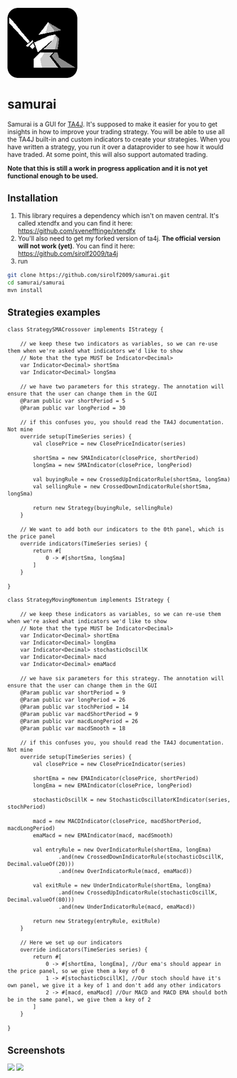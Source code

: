 ![](samurai/src/main/resources/icon2.png)
# samurai

Samurai is a GUI for [TA4J](https://github.com/mdeverdelhan/ta4j). It's supposed to make it easier for you to get insights in how to improve your trading strategy.
You will be able to use all the TA4J built-in and custom indicators to create your strategies. When you have written a strategy, you run it over a dataprovider to see how it would have traded.
At some point, this will also support automated trading.

<b>Note that this is still a work in progress application and it is not yet functional enough to be used.</b>

## Installation
1. This library requires a dependency which isn't on maven central. It's called xtendfx and you can find it here: https://github.com/svenefftinge/xtendfx
2. You'll also need to get my forked version of ta4j. <b>The official version will not work (yet)</b>. You can find it here: https://github.com/sirolf2009/ta4j
3. run 
```bash
git clone https://github.com/sirolf2009/samurai.git
cd samurai/samurai
mvn install
```

## Strategies examples
```xtend
class StrategySMACrossover implements IStrategy {
	
	// we keep these two indicators as variables, so we can re-use them when we're asked what indicators we'd like to show
	// Note that the type MUST be Indicator<Decimal>
	var Indicator<Decimal> shortSma
	var Indicator<Decimal> longSma
	
	// we have two parameters for this strategy. The annotation will ensure that the user can change them in the GUI
	@Param public var shortPeriod = 5
	@Param public var longPeriod = 30

	// if this confuses you, you should read the TA4J documentation. Not mine	
	override setup(TimeSeries series) {
		val closePrice = new ClosePriceIndicator(series)

        shortSma = new SMAIndicator(closePrice, shortPeriod)
        longSma = new SMAIndicator(closePrice, longPeriod)

        val buyingRule = new CrossedUpIndicatorRule(shortSma, longSma)
        val sellingRule = new CrossedDownIndicatorRule(shortSma, longSma)
        
        return new Strategy(buyingRule, sellingRule)
	}
	
	// We want to add both our indicators to the 0th panel, which is the price panel
	override indicators(TimeSeries series) {
        return #[
        	0 -> #[shortSma, longSma]
        ]
	}
	
}
```
```xtend
class StrategyMovingMomentum implements IStrategy {
	
	// we keep these indicators as variables, so we can re-use them when we're asked what indicators we'd like to show
	// Note that the type MUST be Indicator<Decimal>
	var Indicator<Decimal> shortEma
	var Indicator<Decimal> longEma
	var Indicator<Decimal> stochasticOscillK
	var Indicator<Decimal> macd
	var Indicator<Decimal> emaMacd
	
	// we have six parameters for this strategy. The annotation will ensure that the user can change them in the GUI
	@Param public var shortPeriod = 9
	@Param public var longPeriod = 26
	@Param public var stochPeriod = 14
	@Param public var macdShortPeriod = 9
	@Param public var macdLongPeriod = 26
	@Param public var macdSmooth = 18
	
	// if this confuses you, you should read the TA4J documentation. Not mine	
	override setup(TimeSeries series) {
        val closePrice = new ClosePriceIndicator(series)
        
        shortEma = new EMAIndicator(closePrice, shortPeriod)
        longEma = new EMAIndicator(closePrice, longPeriod)

        stochasticOscillK = new StochasticOscillatorKIndicator(series, stochPeriod)

        macd = new MACDIndicator(closePrice, macdShortPeriod, macdLongPeriod)
        emaMacd = new EMAIndicator(macd, macdSmooth)
        
        val entryRule = new OverIndicatorRule(shortEma, longEma)
                .and(new CrossedDownIndicatorRule(stochasticOscillK, Decimal.valueOf(20)))
                .and(new OverIndicatorRule(macd, emaMacd))
        
        val exitRule = new UnderIndicatorRule(shortEma, longEma)
                .and(new CrossedUpIndicatorRule(stochasticOscillK, Decimal.valueOf(80)))
                .and(new UnderIndicatorRule(macd, emaMacd))
        
        return new Strategy(entryRule, exitRule)
	}
	
	// Here we set up our indicators
	override indicators(TimeSeries series) {
        return #[
        	0 -> #[shortEma, longEma], //Our ema's should appear in the price panel, so we give them a key of 0
        	1 -> #[stochasticOscillK], //Our stoch should have it's own panel, we give it a key of 1 and don't add any other indicators
        	2 -> #[macd, emaMacd] //Our MACD and MACD EMA should both be in the same panel, we give them a key of 2
        ]
	}
	
}
```

## Screenshots

![](https://i.imgur.com/tZ2ndsL.png)
![](https://i.imgur.com/QuZZsri.png)
